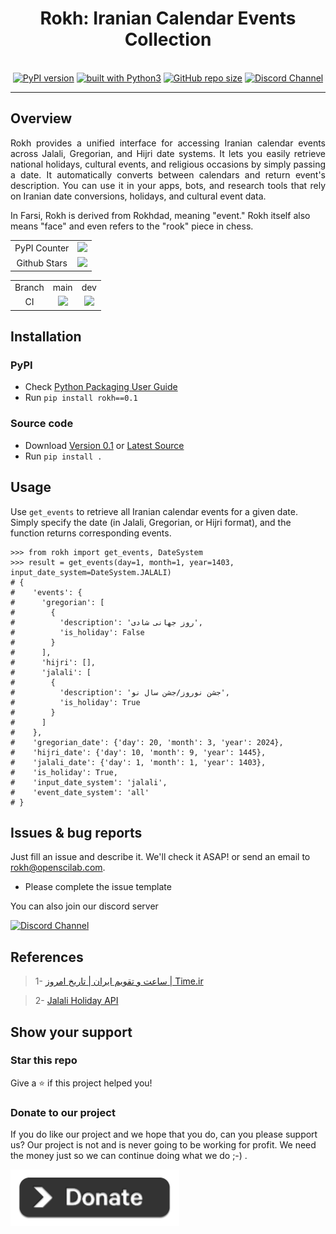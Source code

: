 <div align="center">
    <h1>Rokh: Iranian Calendar Events Collection</h1>
    <br/>
    <a href="https://badge.fury.io/py/rokh"><img src="https://badge.fury.io/py/rokh.svg" alt="PyPI version"></a>
    <a href="https://www.python.org/"><img src="https://img.shields.io/badge/built%20with-Python3-green.svg" alt="built with Python3"></a>
    <a href="https://github.com/openscilab/rokh"><img alt="GitHub repo size" src="https://img.shields.io/github/repo-size/openscilab/rokh"></a>
    <a href="https://discord.gg/G73QMkmVzg"><img src="https://img.shields.io/discord/1064533716615049236.svg" alt="Discord Channel"></a>

</div>

----------


## Overview
<p align="justify">
Rokh provides a unified interface for accessing Iranian calendar events across Jalali, Gregorian, and Hijri date systems. It lets you easily retrieve national holidays, cultural events, and religious occasions by simply passing a date. It automatically converts between calendars and return event's description.
You can use it in your apps, bots, and research tools that rely on Iranian date conversions, holidays, and cultural event data.

In Farsi, Rokh is derived from Rokhdad, meaning "event." Rokh itself also means "face" and even refers to the "rook" piece in chess.

</p>

<table>
    <tr>
        <td align="center">PyPI Counter</td>
        <td align="center">
            <a href="https://pepy.tech/projects/rokh">
                <img src="https://static.pepy.tech/badge/rokh">
            </a>
        </td>
    </tr>
    <tr>
        <td align="center">Github Stars</td>
        <td align="center">
            <a href="https://github.com/openscilab/rokh">
                <img src="https://img.shields.io/github/stars/openscilab/rokh.svg?style=social&label=Stars">
            </a>
        </td>
    </tr>
</table>
<table>
    <tr> 
        <td align="center">Branch</td>
        <td align="center">main</td>
        <td align="center">dev</td>
    </tr>
    <tr>
        <td align="center">CI</td>
        <td align="center">
            <img src="https://github.com/openscilab/rokh/actions/workflows/test.yml/badge.svg?branch=main">
        </td>
        <td align="center">
            <img src="https://github.com/openscilab/rokh/actions/workflows/test.yml/badge.svg?branch=dev">
        </td>
    </tr>
</table>


## Installation

### PyPI
- Check [Python Packaging User Guide](https://packaging.python.org/installing/)
- Run `pip install rokh==0.1`
### Source code
- Download [Version 0.1](https://github.com/openscilab/rokh/archive/v0.1.zip) or [Latest Source](https://github.com/openscilab/rokh/archive/dev.zip)
- Run `pip install .`

## Usage

Use `get_events` to retrieve all Iranian calendar events for a given date.
Simply specify the date (in Jalali, Gregorian, or Hijri format), and the function returns corresponding events.

```pycon
>>> from rokh import get_events, DateSystem
>>> result = get_events(day=1, month=1, year=1403, input_date_system=DateSystem.JALALI)
# {
#    'events': {
#      'gregorian': [
#        {
#          'description': 'روز جهانی شادی',
#          'is_holiday': False
#        }
#      ],
#      'hijri': [],
#      'jalali': [
#        {
#          'description': 'جشن نوروز/جشن سال نو',
#          'is_holiday': True
#        }
#      ]
#    },
#    'gregorian_date': {'day': 20, 'month': 3, 'year': 2024},
#    'hijri_date': {'day': 10, 'month': 9, 'year': 1445},
#    'jalali_date': {'day': 1, 'month': 1, 'year': 1403},
#    'is_holiday': True,
#    'input_date_system': 'jalali',
#    'event_date_system': 'all'
# }
```

## Issues & bug reports

Just fill an issue and describe it. We'll check it ASAP! or send an email to [rokh@openscilab.com](mailto:rokh@openscilab.com "rokh@openscilab.com"). 

- Please complete the issue template

You can also join our discord server

<a href="https://discord.gg/G73QMkmVzg">
  <img src="https://img.shields.io/discord/1064533716615049236.svg?style=for-the-badge" alt="Discord Channel">
</a>


## References

<blockquote>1- <a href="https://www.time.ir/">ساعت و تقویم ایران | تاریخ امروز | Time.ir</a></blockquote>
<blockquote>2- <a href="https://holidayapi.ir/">Jalali Holiday API</a></blockquote>


## Show your support


### Star this repo

Give a ⭐️ if this project helped you!

### Donate to our project
If you do like our project and we hope that you do, can you please support us? Our project is not and is never going to be working for profit. We need the money just so we can continue doing what we do ;-) .			

<a href="https://openscilab.com/#donation" target="_blank"><img src="https://github.com/openscilab/rokh/raw/main/otherfiles/donation.png" width="270" alt="Rokh Donation"></a>
